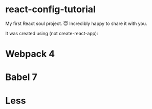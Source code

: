 # react-config-tutorial
My first React soul project. :innocent: 
Incredibly happy to share it with you.

It was created using (not create-react-app):
# Webpack 4
# Babel 7
# Less

